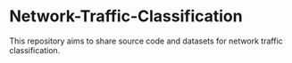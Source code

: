 # Network-Traffic-Classification
This repository aims to share source code and datasets for network traffic classification.
